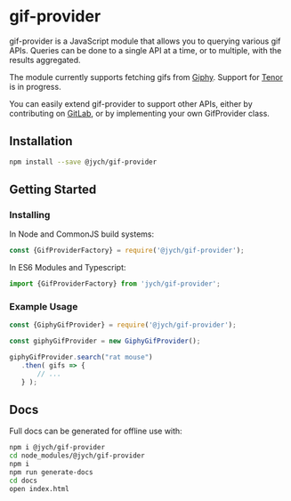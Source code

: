 # gif-provider

gif-provider is a JavaScript module that allows you to querying various gif APIs. Queries can
be done to a single API at a time, or to multiple, with the results aggregated.

The module currently supports fetching gifs from [Giphy](https://developers.giphy.com/docs/api/).
Support for [Tenor](https://tenor.com/gifapi) is in progress.

You can easily extend gif-provider to support other APIs, either by contributing on 
[GitLab](https://gitlab.com/jych/gif-provider), or by implementing your own GifProvider class.

 ## Installation
 
 ```bash
 npm install --save @jych/gif-provider
 ```
 
 ## Getting Started
 
 ### Installing
 
 In Node and CommonJS build systems:
 
 ```JavaScript
 const {GifProviderFactory} = require('@jych/gif-provider');
 ```
 
 In ES6 Modules and Typescript:
 
 ```JavaScript
 import {GifProviderFactory} from 'jych/gif-provider';
 ```
 
 ### Example Usage
 
 ```JavaScript
 const {GiphyGifProvider} = require('@jych/gif-provider');
 
 const giphyGifProvider = new GiphyGifProvider();
 
 giphyGifProvider.search("rat mouse")
    .then( gifs => {
        // ...
    } );
 ```
 
 ## Docs
 
 Full docs can be generated for offline use with:
 
 ```bash
 npm i @jych/gif-provider
 cd node_modules/@jych/gif-provider
 npm i
 npm run generate-docs
 cd docs
 open index.html 
 ```
